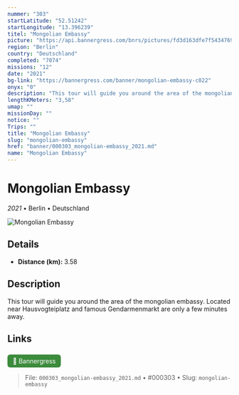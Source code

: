 ```yaml
---
nummer: "303"
startLatitude: "52.51242"
startLongitude: "13.396239"
titel: "Mongolian Embassy"
picture: "https://api.bannergress.com/bnrs/pictures/fd3d163dfe7f5434769fb7900fedf27b"
region: "Berlin"
country: "Deutschland"
completed: "7074"
missions: "12"
date: "2021"
bg-link: "https://bannergress.com/banner/mongolian-embassy-c022"
onyx: "0"
description: "This tour will guide you around the area of the mongolian embassy.  Located near Hausvogteiplatz and famous Gendarmenmarkt are only a few minutes away."
lengthKMeters: "3,58"
umap: ""
missionDay: ""
notice: ""
Trips: ""
title: "Mongolian Embassy"
slug: "mongolian-embassy"
href: "banner/000303_mongolian-embassy_2021.md"
name: "Mongolian Embassy"
---
```

# Mongolian Embassy

*2021* • Berlin • Deutschland

![Mongolian Embassy](https://api.bannergress.com/bnrs/pictures/fd3d163dfe7f5434769fb7900fedf27b)



## Details
- **Distance (km):** 3.58






## Description
This tour will guide you around the area of the mongolian embassy.  Located near Hausvogteiplatz and famous Gendarmenmarkt are only a few minutes away.



## Links
<a href="https://bannergress.com/banner/mongolian-embassy-c022" style="display:inline-block;margin:6px 8px 0 0;padding:6px 12px;background:#3c8b3c;color:#fff;text-decoration:none;border-radius:6px;">🔗 Bannergress</a>




> File: `000303_mongolian-embassy_2021.md` • #000303 • Slug: `mongolian-embassy`
